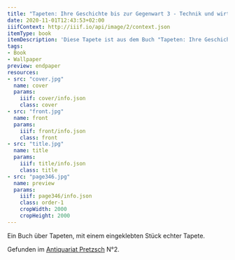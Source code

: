 ```yaml
---
title: "Tapeten: Ihre Geschichte bis zur Gegenwart 3 - Technik und wirtschaftliche Bedeutung"
date: 2020-11-01T12:43:53+02:00
iiifContext: http://iiif.io/api/image/2/context.json
itemType: book
itemDescription: 'Diese Tapete ist aus dem Buch "Tapeten: Ihre Geschichte bis zur Gegenwart 3 - Technik und wirtschaftliche Bedeutung" von Heinrich Olligs, erschienen 1969 bei Klinkhardt & Biermann, Braunschweig. <a class="worldcat" href="http://www.worldcat.org/oclc/73890319">&nbsp;</a>'
tags:
- Book
- Wallpaper
preview: endpaper
resources:
- src: "cover.jpg"
  name: cover
  params:
    iiif: cover/info.json
    class: cover
- src: "front.jpg"
  name: front
  params:
    iiif: front/info.json
    class: front
- src: "title.jpg"
  name: title
  params:
    iiif: title/info.json
    class: title
- src: "page346.jpg"
  name: preview
  params:
    iiif: page346/info.json
    class: order-1
    cropWidth: 2000
    cropHeight: 2000
---
```


Ein Buch über Tapeten, mit einem eingeklebten Stück echter Tapete.<!--more-->
<div class="source">
Gefunden im <a target="_blank" href="https://antiquariat-pretzsch.de/">Antiquariat Pretzsch</a> N°2.
</div>
